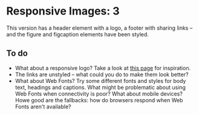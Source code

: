 # Responsive Images: 3 #

This version has a header element with a logo, a footer with sharing links – and the figure and figcaption elements have been styled.

## To do ##
* What about a responsive logo? Take a look at [this page](http://www.responsivelogos.co.uk/) for inspiration.
* The links are unstyled – what could you do to make them look better?
* What about Web Fonts? Try some different fonts and styles for body text, headings and captions. What might be problematic about using Web Fonts when connectivity is poor? What about mobile devices? Howe good are the fallbacks: how do browsers respond when Web Fonts aren't available?
